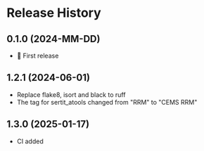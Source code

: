 # Release History

## 0.1.0 (2024-MM-DD)

- :rocket: First release

## 1.2.1 (2024-06-01)
- Replace flake8, isort and black to ruff
- The tag for sertit_atools changed from "RRM" to "CEMS RRM"

## 1.3.0 (2025-01-17)
- CI added